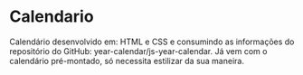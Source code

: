 # Calendario
 Calendário desenvolvido em: HTML e CSS e consumindo as informações do repositório do GitHub:  year-calendar/js-year-calendar. Já vem com o calendário pré-montado, só necessita estilizar da sua maneira.
